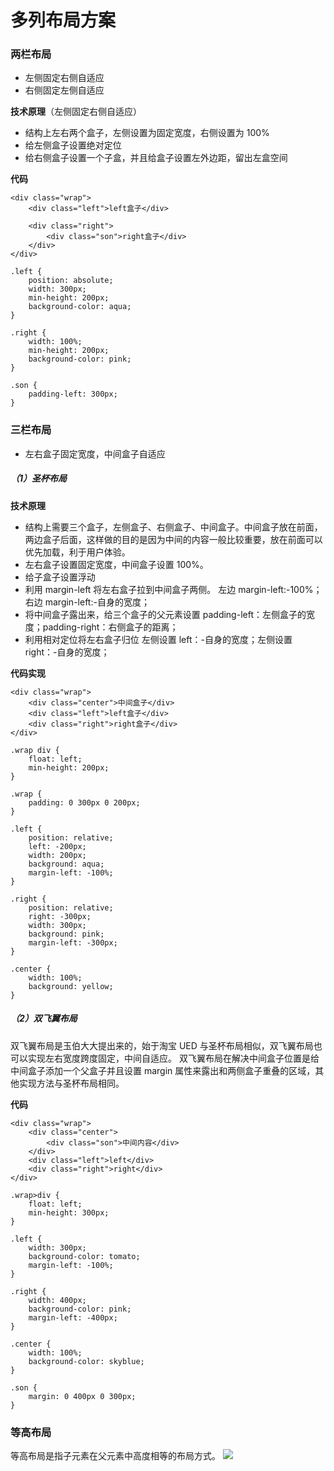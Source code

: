 # 多列布局方案

### 两栏布局

- 左侧固定右侧自适应
- 右侧固定左侧自适应

**技术原理**（左侧固定右侧自适应）

- 结构上左右两个盒子，左侧设置为固定宽度，右侧设置为 100%
- 给左侧盒子设置绝对定位
- 给右侧盒子设置一个子盒，并且给盒子设置左外边距，留出左盒空间

**代码**

```
<div class="wrap">
	<div class="left">left盒子</div>

	<div class="right">
		<div class="son">right盒子</div>
	</div>
</div>

```

```
.left {
	position: absolute;
	width: 300px;
	min-height: 200px;
	background-color: aqua;
}

.right {
	width: 100%;
	min-height: 200px;
	background-color: pink;
}

.son {
	padding-left: 300px;
}

```

### 三栏布局

- 左右盒子固定宽度，中间盒子自适应

##### （1）圣杯布局

**技术原理**

- 结构上需要三个盒子，左侧盒子、右侧盒子、中间盒子。中间盒子放在前面，两边盒子后面，这样做的目的是因为中间的内容一般比较重要，放在前面可以优先加载，利于用户体验。
- 左右盒子设置固定宽度，中间盒子设置 100%。
- 给子盒子设置浮动
- 利用 margin-left 将左右盒子拉到中间盒子两侧。
  左边 margin-left:-100%；右边 margin-left:-自身的宽度；
- 将中间盒子露出来，给三个盒子的父元素设置
  padding-left：左侧盒子的宽度；padding-right：右侧盒子的距离；
- 利用相对定位将左右盒子归位
  左侧设置 left：-自身的宽度；左侧设置 right：-自身的宽度；

**代码实现**

```
<div class="wrap">
	<div class="center">中间盒子</div>
	<div class="left">left盒子</div>
	<div class="right">right盒子</div>
</div>
```

```
.wrap div {
	float: left;
	min-height: 200px;
}

.wrap {
	padding: 0 300px 0 200px;
}

.left {
	position: relative;
	left: -200px;
	width: 200px;
	background: aqua;
	margin-left: -100%;
}

.right {
	position: relative;
	right: -300px;
	width: 300px;
	background: pink;
	margin-left: -300px;
}

.center {
	width: 100%;
	background: yellow;
}

```

##### （2）双飞翼布局

双飞翼布局是玉伯大大提出来的，始于淘宝 UED
与圣杯布局相似，双飞翼布局也可以实现左右宽度跨度固定，中间自适应。
双飞翼布局在解决中间盒子位置是给中间盒子添加一个父盒子并且设置 margin 属性来露出和两侧盒子重叠的区域，其他实现方法与圣杯布局相同。

**代码**

```
<div class="wrap">
	<div class="center">
		<div class="son">中间内容</div>
	</div>
	<div class="left">left</div>
	<div class="right">right</div>
</div>
```

```
.wrap>div {
	float: left;
	min-height: 300px;
}

.left {
	width: 300px;
	background-color: tomato;
	margin-left: -100%;
}

.right {
	width: 400px;
	background-color: pink;
	margin-left: -400px;
}

.center {
	width: 100%;
	background-color: skyblue;
}

.son {
	margin: 0 400px 0 300px;
}

```

### 等高布局

等高布局是指子元素在父元素中高度相等的布局方式。
![](https://upload-images.jianshu.io/upload_images/19038988-2d237d34311fca95.png?imageMogr2/auto-orient/strip%7CimageView2/2/w/1024)
